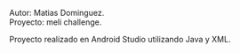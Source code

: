 Autor: Matias Dominguez.  
Proyecto: meli challenge.  

Proyecto realizado en Android Studio utilizando Java y XML.  
